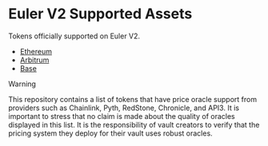 # Euler V2 Supported Assets

Tokens officially supported on Euler V2.

- [Ethereum](ethereum.csv)
- [Arbitrum](arbitrum.csv)
- [Base](base.csv)

> [!WARNING]  
> This repository contains a list of tokens that have price oracle support from providers such as Chainlink, Pyth, RedStone, Chronicle, and API3. It is important to stress that no claim is made about the quality of oracles displayed in this list. It is the responsibility of vault creators to verify that the pricing system they deploy for their vault uses robust oracles.
